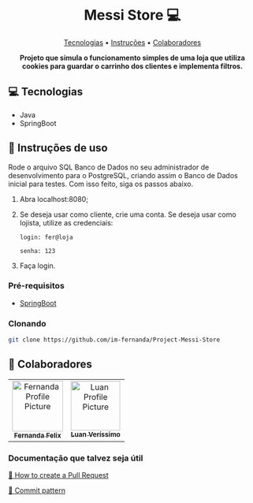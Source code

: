 
<h1 align="center" style="font-weight: bold;">Messi Store 💻</h1>

<p align="center">
 <a href="#tech">Tecnologias</a> • 
 <a href="#started">Instruções</a> •
 <a href="#colab">Colaboradores</a> 
</p>

<p align="center">
    <b>Projeto que simula o funcionamento simples de uma loja que utiliza cookies para guardar o carrinho dos clientes e implementa filtros.</b>
</p>
<!--
<p align="center">
   <img src="https://github.com/im-fernanda/Project-Messi-Store/assets/118316479/b96b5a54-dd88-4038-a332-cbac89bd5c26.png" alt="Image Example" height="300px" width="800px">
</p>
--> 

<h2 id="tech">💻 Tecnologias</h2>

- Java
- SpringBoot

<h2 id="started">🚀 Instruções de uso</h2>

Rode o arquivo SQL Banco de Dados no seu administrador de desenvolvimento para o PostgreSQL, criando assim o Banco de Dados inicial para testes. Com isso feito, siga os passos abaixo.

1. Abra localhost:8080;
2. Se deseja usar como cliente, crie uma conta. Se deseja usar como lojista, utilize as credenciais:

       login: fer@loja

       senha: 123
3. Faça login.


<h3>Pré-requisitos</h3>

- [SpringBoot](https://docs.spring.io/spring-boot/docs/current/reference/html/getting-started.html)


<h3>Clonando</h3>


```bash
git clone https://github.com/im-fernanda/Project-Messi-Store
```

<h2 id="colab">🤝 Colaboradores</h2>

<table>
  <tr>
    <td align="center">
      <a href="#">
        <img src="https://avatars.githubusercontent.com/im-fernanda" width="103px;" alt="Fernanda Profile Picture"/><br>
        <sub>
          <b>Fernanda Felix</b>
        </sub>
      </a>
    </td>
    <td align="center">
      <a href="#">
        <img src="https://avatars.githubusercontent.com/foioluan" width="100px" alt="Luan Profile Picture"/><br>
        <sub>
          <b>Luan Veríssimo</b>
        </sub>
      </a>
    </td>

  </tr>
</table>


<h3>Documentação que talvez seja útil</h3>

[📝 How to create a Pull Request](https://www.atlassian.com/br/git/tutorials/making-a-pull-request)

[💾 Commit pattern](https://gist.github.com/joshbuchea/6f47e86d2510bce28f8e7f42ae84c716)
